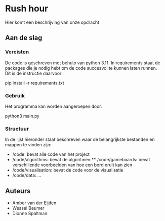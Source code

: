 # Rush hour
Hier komt een beschrijving van onze opdracht 

## Aan de slag 
### Vereisten 
De code is geschreven met behulp van python 3.11. In requirements staat de packages die je nodig hebt om de code succesvol te kunnen laten runnen. Dit is de instructie daarvoor: 

pip install -r requirements.txt

### Gebruik 
Het programma kan worden aangeroepen door: 

python3 main.py

### Structuur
In de lijst hieronder staat beschreven waar de belangrijkste bestanden en mappen te vinden zijn: 
* /code: bevat alle code van het project
* /code/algorithms: bevat de algoritmen 
** /code/gameboards: bevat verschillende voorbeelden van hoe een bord eruit kan zien 
* /code/visualisation: bevat de code voor de visualisatie  
* /code/data: ... 

## Auteurs
* Amber van der Eijden
* Wessel Beumer
* Dionne Spaltman






